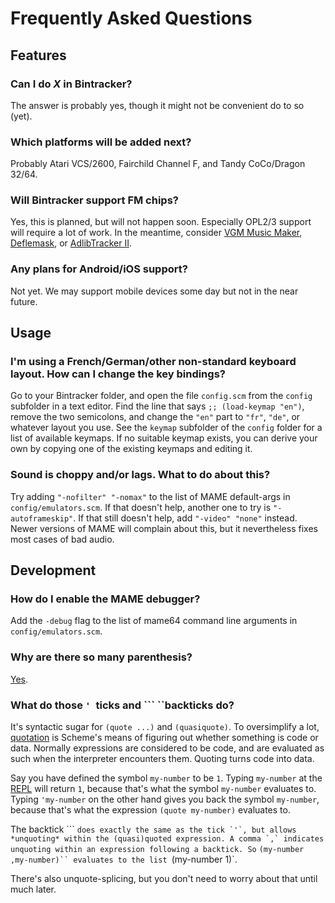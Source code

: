 # Frequently Asked Questions

## Features

### Can I do *X* in Bintracker?

The answer is probably yes, though it might not be convenient do to so (yet).

### Which platforms will be added next?

Probably Atari VCS/2600, Fairchild Channel F, and Tandy CoCo/Dragon 32/64.

### Will Bintracker support FM chips?

Yes, this is planned, but will not happen soon. Especially OPL2/3 support will require a lot of work. In the meantime, consider [VGM Music Maker](https://battleofthebits.org/lyceum/View/Vgm+Music+Maker/), [Deflemask](http://www.deflemask.com), or [AdlibTracker II](http://www.adlibtracker.net).

### Any plans for Android/iOS support?

Not yet. We may support mobile devices some day but not in the near future.



## Usage

### I'm using a French/German/other non-standard keyboard layout. How can I change the key bindings?

Go to your Bintracker folder, and open the file `config.scm` from the `config` subfolder in a text editor. Find the line that says `;; (load-keymap "en")`, remove the two semicolons, and change the `"en"` part to `"fr"`, `"de"`, or whatever layout you use. See the `keymap` subfolder of the `config` folder for a list of available keymaps. If no suitable keymap exists, you can derive your own by copying one of the existing keymaps and editing it.

### Sound is choppy and/or lags. What to do about this?

Try adding `"-nofilter" "-nomax"` to the list of MAME default-args in `config/emulators.scm`. If that doesn't help, another one to try is  `"-autoframeskip"`. If that still doesn't help, add `"-video" "none"` instead. Newer versions of MAME will complain about this, but it nevertheless fixes most cases of bad audio.



## Development

### How do I enable the MAME debugger?

Add the `-debug` flag to the list of mame64 command line arguments in `config/emulators.scm`.


### Why are there so many parenthesis?

[Yes](https://xkcd.com/297/).


### What do those `' `ticks and ``` ``backticks do?

It's syntactic sugar for `(quote ...)` and `(quasiquote)`. To oversimplify a lot, [quotation](https://www.gnu.org/software/mit-scheme/documentation/mit-scheme-ref/Quoting.html) is Scheme's means of figuring out whether something is code or data. Normally expressions are considered to be code, and are evaluated as such when the interpreter encounters them. Quoting turns code into data.

Say you have defined the symbol `my-number` to be `1`. Typing `my-number` at the [REPL](repl.md) will return `1`, because that's what the symbol `my-number` evaluates to. Typing `'my-number` on the other hand gives you back the symbol `my-number`, because that's what the expression `(quote my-number)` evaluates to.

The backtick ``` `` does exactly the same as the tick `'`, but allows *unquoting* within the (quasi)quoted expression. A comma `,` indicates unquoting within an expression following a backtick. So `` `(my-number ,my-number)`` evaluates to the list `(my-number 1)`.

There's also unquote-splicing, but you don't need to worry about that until much later.
